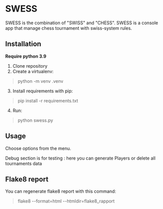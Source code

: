 # SWESS

SWESS is the combination of "SWISS" and "CHESS". SWESS is a console app that manage chess tournament with swiss-system rules.

## Installation

**Require python 3.9**

1. Clone repository
2. Create a virtualenv:
>python -m venv .venv
3. Install requirements with pip:
>pip install -r requirements.txt
4. Run:
>python swess.py

## Usage

Choose options from the menu.

Debug section is for testing : here you can generate Players or delete all tournaments data

## Flake8 report

You can regenerate flake8 report with this command:

>flake8 --format=html --htmldir=flake8_rapport
